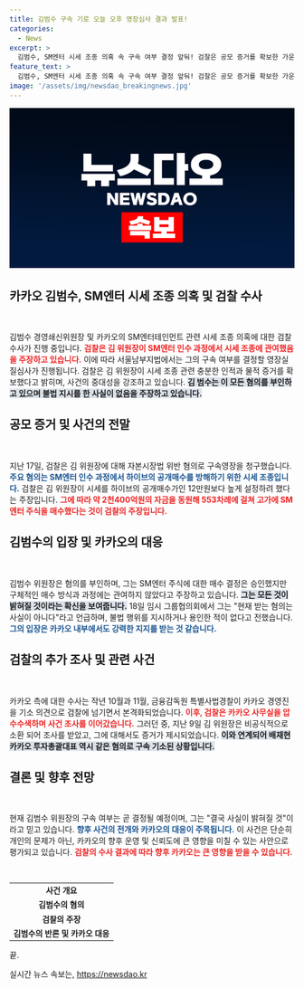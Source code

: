 ```yaml
---
title: 김범수 구속 기로 오늘 오후 영장심사 결과 발표!
categories:
  - News
excerpt: >
  김범수, SM엔터 시세 조종 의혹 속 구속 여부 결정 앞둬! 검찰은 공모 증거를 확보한 가운데, 그는 모든 혐의를 강력히 부인하고 있다. 과연 진실은 어디에?
feature_text: >
  김범수, SM엔터 시세 조종 의혹 속 구속 여부 결정 앞둬! 검찰은 공모 증거를 확보한 가운데, 그는 모든 혐의를 강력히 부인하고 있다. 과연 진실은 어디에?
image: '/assets/img/newsdao_breakingnews.jpg'
---
```


<p><img src="/assets/img/newsdao_breakingnews.jpg" alt="ranknews 속보" /></p>

<h2 data-ke-size="size26">카카오 김범수, SM엔터 시세 조종 의혹 및 검찰 수사</h2>

<p data-ke-size="size16">&nbsp;</p>

<p>김범수 경영쇄신위원장 및 카카오의 SM엔터테인먼트 관련 시세 조종 의혹에 대한 검찰 수사가 진행 중입니다. <b><span style="color: #ee2323;">검찰은 김 위원장이 SM엔터 인수 과정에서 시세 조종에 관여했음을 주장하고 있습니다.</span></b> 이에 따라 서울남부지법에서는 그의 구속 여부를 결정할 영장실질심사가 진행됩니다. 검찰은 김 위원장이 시세 조종 관련 충분한 인적과 물적 증거를 확보했다고 밝히며, 사건의 중대성을 강조하고 있습니다. <b><span style="background-color: #21538527;">김 범수는 이 모든 혐의를 부인하고 있으며 불법 지시를 한 사실이 없음을 주장하고 있습니다.</span></b> </p>

<h2 data-ke-size="size26">공모 증거 및 사건의 전말</h2>

<p data-ke-size="size16">&nbsp;</p>

<p>지난 17일, 검찰은 김 위원장에 대해 자본시장법 위반 혐의로 구속영장을 청구했습니다. <b><span style="color: #1a5490;">주요 혐의는 SM엔터 인수 과정에서 하이브의 공개매수를 방해하기 위한 시세 조종입니다.</span></b> 검찰은 김 위원장이 시세를 하이브의 공개매수가인 12만원보다 높게 설정하려 했다는 주장입니다. <b><span style="color: #ee2323;">그에 따라 약 2천400억원의 자금을 동원해 553차례에 걸쳐 고가에 SM엔터 주식을 매수했다는 것이 검찰의 주장입니다.</span></b></p>

<h2 data-ke-size="size26">김범수의 입장 및 카카오의 대응</h2>

<p data-ke-size="size16">&nbsp;</p>

<p>김범수 위원장은 혐의를 부인하며, 그는 SM엔터 주식에 대한 매수 결정은 승인했지만 구체적인 매수 방식과 과정에는 관여하지 않았다고 주장하고 있습니다. <b><span style="background-color: #21538527;">그는 모든 것이 밝혀질 것이라는 확신을 보여줍니다.</span></b> 18일 임시 그룹협의회에서 그는 "현재 받는 혐의는 사실이 아니다"라고 언급하며, 불법 행위를 지시하거나 용인한 적이 없다고 전했습니다. <b><span style="color: #1a5490;">그의 입장은 카카오 내부에서도 강력한 지지를 받는 것 같습니다.</span></b></p>

<h2 data-ke-size="size26">검찰의 추가 조사 및 관련 사건</h2>

<p data-ke-size="size16">&nbsp;</p>

<p>카카오 측에 대한 수사는 작년 10월과 11월, 금융감독원 특별사법경찰이 카카오 경영진을 기소 의견으로 검찰에 넘기면서 본격화되었습니다. <b><span style="color: #ee2323;">이후, 검찰은 카카오 사무실을 압수수색하며 사건 조사를 이어갔습니다.</span></b> 그러던 중, 지난 9일 김 위원장은 비공식적으로 소환 되어 조사를 받았고, 그에 대해서도 증거가 제시되었습니다. <b><span style="background-color: #21538527;">이와 연계되어 배재현 카카오 투자총괄대표 역시 같은 혐의로 구속 기소된 상황입니다.</span></b></p>

<h2 data-ke-size="size26">결론 및 향후 전망</h2>

<p data-ke-size="size16">&nbsp;</p>

<p>현재 김범수 위원장의 구속 여부는 곧 결정될 예정이며, 그는 "결국 사실이 밝혀질 것"이라고 믿고 있습니다. <b><span style="color: #1a5490;">향후 사건의 전개와 카카오의 대응이 주목됩니다.</span></b> 이 사건은 단순히 개인의 문제가 아닌, 카카오의 향후 운영 및 신뢰도에 큰 영향을 미칠 수 있는 사안으로 평가되고 있습니다. <b><span style="color: #ee2323;">검찰의 수사 결과에 따라 향후 카카오는 큰 영향을 받을 수 있습니다.</span></b></p>

<p data-ke-size="size16">&nbsp;</p>

<table style="width: 100%; border-collapse: collapse;">
    <tr>
        <td style="text-align: center; height: 17px;"><b>사건 개요</b></td>
    </tr>
    <tr>
        <td style="text-align: center; height: 17px;"><b>김범수의 혐의</b></td>
    </tr>
    <tr>
        <td style="text-align: center; height: 17px;"><b>검찰의 주장</b></td>
    </tr>
    <tr>
        <td style="text-align: center; height: 17px;"><b>김범수의 반론 및 카카오 대응</b></td>
    </tr>
</table>

<p data-ke-size="size16">끝.</p>
실시간 뉴스 속보는, <a href="https://newsdao.kr" rel="dofollow">https://newsdao.kr</a>


